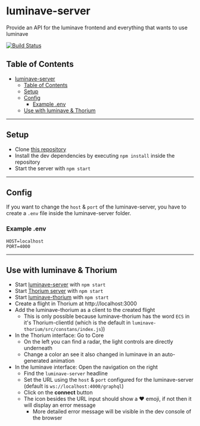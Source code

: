# luminave-server

Provide an API for the luminave frontend and everything that wants to use luminave

[![Build Status](https://travis-ci.org/NERDDISCO/luminave-thoserverrium.svg?branch=master)](https://travis-ci.org/NERDDISCO/luminave-server)

## Table of Contents

<!-- toc -->

- [luminave-server](#luminave-server)
  - [Table of Contents](#table-of-contents)
  - [Setup](#setup)
  - [Config](#config)
    - [Example .env](#example-env)
  - [Use with luminave & Thorium](#use-with-luminave--thorium)

<!-- tocstop -->

---

## Setup

* Clone [this repository](https://github.com/NERDDISCO/luminave-server)
* Install the dev dependencies by executing `npm install` inside the repository
* Start the server with `npm start`

---

## Config

If you want to change the `host` & `port` of the luminave-server, you have to create a `.env` file inside the luminave-server folder. 

### Example .env

```
HOST=localhost
PORT=4000
```

---

## Use with luminave & Thorium

* Start [luminave-server](https://github.com/NERDDISCO/luminave-server) with `npm start`
* Start [Thorium server](https://github.com/Thorium-Sim/thorium) with `npm start`
* Start [luminave-thorium](https://github.com/NERDDISCO/luminave-thorium) with `npm start`
* Create a flight in Thorium at http://localhost:3000
* Add the luminave-thorium as a client to the created flight
  * This is only possible because luminave-thorium has the word `ECS` in it's Thorium-clientId (which is the default in `luminave-thorium/src/constans/index.js`))
* In the Thorium interface: Go to Core
  * On the left you can find a radar, the light controls are directly underneath
  * Change a color an see it also changed in luminave in an auto-generated animation
* In the luminave interface: Open the navigation on the right
  * Find the `luminave-server` headline
  * Set the URL using the `host` & `port` configured for the luminave-server (default is `ws://localhost:4000/graphql`)
  * Click on the **connect** button
  * The icon besides the URL input should show a ❤️ emoji, if not then it will display an error message
    * More detailed error message will be visible in the dev console of the browser
